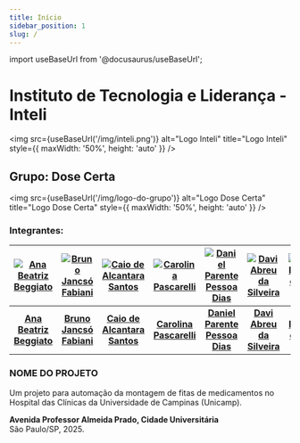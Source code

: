 ```yaml
---
title: Início
sidebar_position: 1
slug: /
---
```

import useBaseUrl from '@docusaurus/useBaseUrl';

# Instituto de Tecnologia e Liderança - Inteli

<img 
    src={useBaseUrl('/img/inteli.png')} 
    alt="Logo Inteli" 
    title="Logo Inteli" 
    style={{ maxWidth: '50%', height: 'auto' }}
/>

## Grupo: Dose Certa

<img 
    src={useBaseUrl('/img/logo-do-grupo')} 
    alt="Logo Dose Certa" 
    title="Logo Dose Certa" 
    style={{ maxWidth: '50%', height: 'auto' }}
/>

### Integrantes:

| [![Ana Beatriz Beggiato](/img/fotos-grupo/ana.jpg)](https://www.linkedin.com/in/ana-beggiato/) | [![Bruno Jancsó Fabiani](/img/fotos-grupo/bruno.jpg)](https://www.linkedin.com/in/bruno-jancso-fabiani-0272532b3/) | [![Caio de Alcantara Santos](/img/fotos-grupo/caio.jpg)](https://www.linkedin.com/in/caio-alcantara-santos/) | [![Carolina Pascarelli](/img/fotos-grupo/carolina.jpg)](https://www.linkedin.com/in/carol-pascarelli/) | [![Daniel Parente Pessoa Dias](/img/fotos-grupo/daniel.jpg)](https://www.linkedin.com/in/danielppdias/) | [![Davi Abreu da Silveira](/img/fotos-grupo/davi.jpg)](https://www.linkedin.com/in/davi-abreu-da-silveira/) | [![Sophia Emanuele de Senne Silva](/img/fotos-grupo/sophia.jpg)](https://www.linkedin.com/in/sophia-emanuele-de-senne-silva/) |
|:------------------------------------------------------:|:------------------------------------------------------:|:------------------------------------------------------:|:------------------------------------------------------:|:------------------------------------------------------:|:------------------------------------------------------:|:------------------------------------------------------:|
| **[Ana Beatriz Beggiato](https://www.linkedin.com/in/ana-beggiato/)** | **[Bruno Jancsó Fabiani](https://www.linkedin.com/in/bruno-jancso-fabiani-0272532b3/)** | **[Caio de Alcantara Santos](https://www.linkedin.com/in/caio-alcantara-santos/)** | **[Carolina Pascarelli](https://www.linkedin.com/in/carol-pascarelli/)** | **[Daniel Parente Pessoa Dias](https://www.linkedin.com/in/danielppdias/)** | **[Davi Abreu da Silveira](https://www.linkedin.com/in/davi-abreu-da-silveira/)** | **[Sophia Emanuele de Senne Silva](https://www.linkedin.com/in/sophia-emanuele-de-senne-silva/)** |


### NOME DO PROJETO 
Um projeto para automação da montagem de fitas de medicamentos no Hospital das Clínicas da Universidade de Campinas (Unicamp).

**Avenida Professor Almeida Prado, Cidade Universitária** <br />
São Paulo/SP, 2025.




